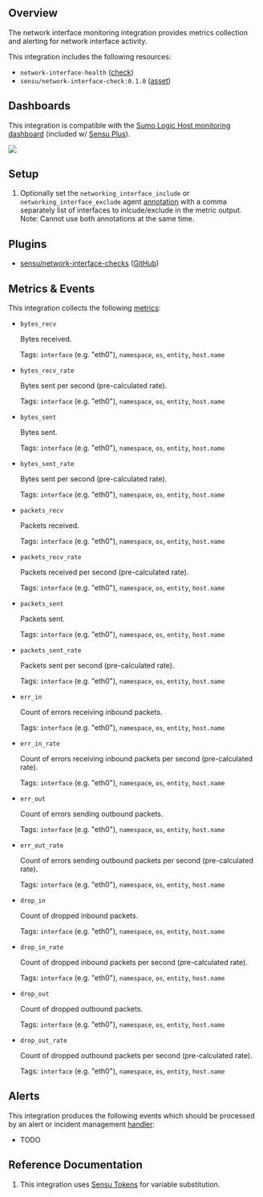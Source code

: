 ## Overview

<!-- Sensu Integration description; supports markdown -->

The network interface monitoring integration provides metrics collection and alerting for network interface activity.

<!-- Provide a high level overview of the integration contents (e.g. checks, filters, mutators, handlers, assets, etc) -->

This integration includes the following resources:

* `network-interface-health` ([check])
* `sensu/network-interface-check:0.1.0` ([asset])

## Dashboards

<!-- List of supported dashboards w/ screenshots (supports png, jpeg, and gif images; relative paths only; e.g. `![](img/dashboard-1.png)` )-->

This integration is compatible with the [Sumo Logic Host monitoring dashboard][sumo-host-dashboard-link] (included w/ [Sensu Plus][sensu-plus]).

![](img/dashboard.png)

## Setup

<!-- Sensu Integration setup instructions, including Sensu agent configuration and external component configuration -->
<!-- EXAMPLE: what configuration (if any) is required in a third-party service to enable monitoring? -->

1. Optionally set the `networking_interface_include` or `networking_interface_exclude` agent [annotation] with a comma separately list of interfaces to inlcude/exclude in the metric output.  Note: Cannot use both annotations at the same time.

## Plugins

<!-- Links to any Sensu Integration dependencies (i.e. Sensu Plugins) -->

- [sensu/network-interface-checks][network-interface-checks-bonsai] ([GitHub][network-interface-checks-github])

## Metrics & Events

<!-- List of all metrics or events collected by this integration. -->

This integration collects the following [metrics]:

* `bytes_recv`

  Bytes received.

  Tags: `interface` (e.g. "eth0"), `namespace`, `os`, `entity`, `host.name`

* `bytes_recv_rate`

  Bytes sent per second (pre-calculated rate).

  Tags: `interface` (e.g. "eth0"), `namespace`, `os`, `entity`, `host.name`

* `bytes_sent`

  Bytes sent.

  Tags: `interface` (e.g. "eth0"), `namespace`, `os`, `entity`, `host.name`

* `bytes_sent_rate`

  Bytes sent per second (pre-calculated rate).

  Tags: `interface` (e.g. "eth0"), `namespace`, `os`, `entity`, `host.name`

* `packets_recv`

  Packets received.

  Tags: `interface` (e.g. "eth0"), `namespace`, `os`, `entity`, `host.name`

* `packets_recv_rate`

  Packets received per second (pre-calculated rate).

  Tags: `interface` (e.g. "eth0"), `namespace`, `os`, `entity`, `host.name`

* `packets_sent`

  Packets sent.

  Tags: `interface` (e.g. "eth0"), `namespace`, `os`, `entity`, `host.name`

* `packets_sent_rate`

  Packets sent per second (pre-calculated rate).

  Tags: `interface` (e.g. "eth0"), `namespace`, `os`, `entity`, `host.name`

* `err_in`

  Count of errors receiving inbound packets.

  Tags: `interface` (e.g. "eth0"), `namespace`, `os`, `entity`, `host.name`

* `err_in_rate`

  Count of errors receiving inbound packets per second (pre-calculated rate).

  Tags: `interface` (e.g. "eth0"), `namespace`, `os`, `entity`, `host.name`

* `err_out`

  Count of errors sending outbound packets.

  Tags: `interface` (e.g. "eth0"), `namespace`, `os`, `entity`, `host.name`

* `err_out_rate`

  Count of errors sending outbound packets per second (pre-calculated rate).

  Tags: `interface` (e.g. "eth0"), `namespace`, `os`, `entity`, `host.name`

* `drop_in`

  Count of dropped inbound packets.

  Tags: `interface` (e.g. "eth0"), `namespace`, `os`, `entity`, `host.name`

* `drop_in_rate`

  Count of dropped inbound packets per second (pre-calculated rate).

  Tags: `interface` (e.g. "eth0"), `namespace`, `os`, `entity`, `host.name`

* `drop_out`

  Count of dropped outbound packets.

  Tags: `interface` (e.g. "eth0"), `namespace`, `os`, `entity`, `host.name`

* `drop_out_rate`

  Count of dropped outbound packets per second (pre-calculated rate).

  Tags: `interface` (e.g. "eth0"), `namespace`, `os`, `entity`, `host.name`

## Alerts

<!-- List of all alerts generated by this integration. -->

This integration produces the following events which should be processed by an alert or incident management [handler]:

* TODO

## Reference Documentation

<!-- Please provide links to any relevant reference documentation to help users learn more and/or troubleshoot this integration; specifically including any third-party software documentation. -->

1. This integration uses [Sensu Tokens][tokens] for variable substitution.

<!-- Links -->
[check]: https://docs.sensu.io/sensu-go/latest/observability-pipeline/observe-schedule/checks/
[asset]: https://docs.sensu.io/sensu-go/latest/plugins/assets/
[subscriptions]: https://docs.sensu.io/sensu-go/latest/observability-pipeline/observe-schedule/subscriptions/
[agents]: https://docs.sensu.io/sensu-go/latest/observability-pipeline/observe-schedule/agent/
[annotation]: https://docs.sensu.io/sensu-go/latest/observability-pipeline/observe-schedule/agent/#general-configuration-flags
[plugins]: https://docs.sensu.io/sensu-go/latest/plugins/
[metrics]: https://docs.sensu.io/sensu-go/latest/observability-pipeline/observe-schedule/metrics/
[handler]: https://docs.sensu.io/sensu-go/latest/observability-pipeline/observe-process/handlers/
[tokens]: https://docs.sensu.io/sensu-go/latest/observability-pipeline/observe-schedule/tokens/
[sensu-plus]: https://sensu.io/features/analytics
[sumo-host-dashboard-link]: https://www.sumologic.com/application/host-and-process-metrics/
[network-interface-checks-bonsai]: https://bonsai.sensu.io/assets/sensu/network-interface-checks
[network-interface-checks-github]: https://github.com/sensu/network-interface-checks
